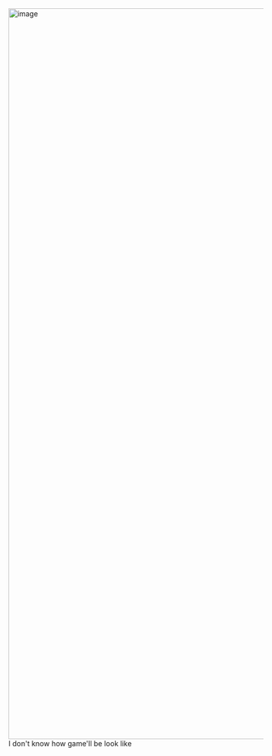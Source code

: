<img width="1440" alt="image" src="https://github.com/A6ad0n/FirstGame/assets/122094814/b37b1f92-be9b-4ee7-95ea-60af218a6191">
I don't know how game'll be look like